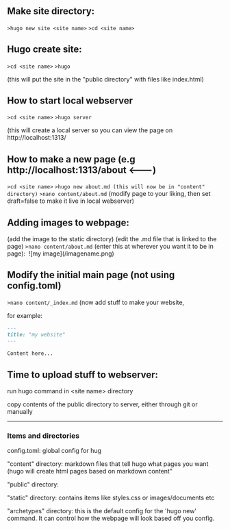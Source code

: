## Make site directory:

`>hugo new site <site name>`
`>cd <site name>`

## Hugo create site:

`>cd <site name>`
`>hugo`

(this will put the site in the "public directory" with files like index.html)

## How to start local webserver

`>cd <site name>`
`>hugo server`

(this will create a local server so you can view the page on http://localhost:1313/

## How to make a new page (e.g http://localhost:1313/about <---)

`>cd <site name>`
`>hugo new about.md (this will now be in "content" directory)`
`>nano content/about.md`
(modify page to your liking, then set draft=false to make it live in local webserver) 

## Adding images to webpage:

(add the image to the static directory)
(edit the .md file that is linked to the page)
`>nano content/about.md`
(enter this at wherever you want it to be in page):  !\[my image\](/imagename.png)

## Modify the initial main page (not using config.toml)

`>nano content/_index.md`
(now add stuff to make your website,

for example:

```markdown
---
title: "my website"
---

Content here...
```

## Time to upload stuff to webserver:

run hugo command in &lt;site name&gt; directory

copy contents of the public directory to server, either through git or manually

* * *

### Items and directories

config.toml: global config for hug

"content" directory: markdown files that tell hugo what pages you want (hugo will create html pages based on markdown content"

"public" directory: 

"static" directory: contains items like styles.css or images/documents etc

"archetypes" directory: this is the default config for the 'hugo new' command. It can control how the webpage will look based off you config.